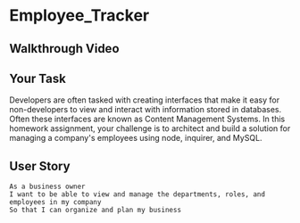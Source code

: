 # Employee_Tracker

## Walkthrough Video

## Your Task
Developers are often tasked with creating interfaces that make it easy for non-developers to view and interact with information stored in databases. Often these interfaces are known as Content Management Systems. In this homework assignment, your challenge is to architect and build a solution for managing a company's employees using node, inquirer, and MySQL.


## User Story
```
As a business owner
I want to be able to view and manage the departments, roles, and employees in my company
So that I can organize and plan my business
```
